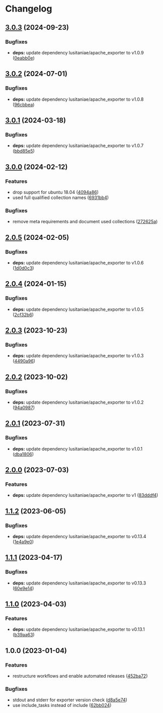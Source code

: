 # Changelog

## [3.0.3](https://github.com/rolehippie/apache/compare/v3.0.2...v3.0.3) (2024-09-23)


### Bugfixes

* **deps:** update dependency lusitaniae/apache_exporter to v1.0.9 ([0eabb0e](https://github.com/rolehippie/apache/commit/0eabb0e4ea3034f2a06441d208f4cc8f87e8b493))

## [3.0.2](https://github.com/rolehippie/apache/compare/v3.0.1...v3.0.2) (2024-07-01)


### Bugfixes

* **deps:** update dependency lusitaniae/apache_exporter to v1.0.8 ([96cbbea](https://github.com/rolehippie/apache/commit/96cbbea20a827a646289803174b0b3657e39cc56))

## [3.0.1](https://github.com/rolehippie/apache/compare/v3.0.0...v3.0.1) (2024-03-18)


### Bugfixes

* **deps:** update dependency lusitaniae/apache_exporter to v1.0.7 ([bbd85e5](https://github.com/rolehippie/apache/commit/bbd85e5ef8ef37588db0c5c4c5d1e9fd8abc0926))

## [3.0.0](https://github.com/rolehippie/apache/compare/v2.0.5...v3.0.0) (2024-02-12)


### Features

* drop support for ubuntu 18.04 ([4094a86](https://github.com/rolehippie/apache/commit/4094a869dbd72ed8f6494f2560b49048a2f98bca))
* used full qualified collection names ([6931bb4](https://github.com/rolehippie/apache/commit/6931bb4abb1f968efc9fb71b6f1dab59d5af425e))


### Bugfixes

* remove meta requirements and document used collections ([272625a](https://github.com/rolehippie/apache/commit/272625aa77dfe2c6a296c41e1584dd871b08c9ca))

## [2.0.5](https://github.com/rolehippie/apache/compare/v2.0.4...v2.0.5) (2024-02-05)


### Bugfixes

* **deps:** update dependency lusitaniae/apache_exporter to v1.0.6 ([1d0d0c3](https://github.com/rolehippie/apache/commit/1d0d0c3eeb6b905c66b5d88d7bd1125601a6c5d5))

## [2.0.4](https://github.com/rolehippie/apache/compare/v2.0.3...v2.0.4) (2024-01-15)


### Bugfixes

* **deps:** update dependency lusitaniae/apache_exporter to v1.0.5 ([2cf32b6](https://github.com/rolehippie/apache/commit/2cf32b61e3eaeacf04276f004d65758243ea333a))

## [2.0.3](https://github.com/rolehippie/apache/compare/v2.0.2...v2.0.3) (2023-10-23)


### Bugfixes

* **deps:** update dependency lusitaniae/apache_exporter to v1.0.3 ([4490a96](https://github.com/rolehippie/apache/commit/4490a96dd4fd81faa90726709b2ccea19c596adc))

## [2.0.2](https://github.com/rolehippie/apache/compare/v2.0.1...v2.0.2) (2023-10-02)


### Bugfixes

* **deps:** update dependency lusitaniae/apache_exporter to v1.0.2 ([94a0987](https://github.com/rolehippie/apache/commit/94a09870aa629ad10c87f202cbb0953276d3db68))

## [2.0.1](https://github.com/rolehippie/apache/compare/v2.0.0...v2.0.1) (2023-07-31)


### Bugfixes

* **deps:** update dependency lusitaniae/apache_exporter to v1.0.1 ([dba1806](https://github.com/rolehippie/apache/commit/dba18060dad49845f59ce4bb13e48793ea3306f0))

## [2.0.0](https://github.com/rolehippie/apache/compare/v1.1.2...v2.0.0) (2023-07-03)


### Features

* **deps:** update dependency lusitaniae/apache_exporter to v1 ([83dddf4](https://github.com/rolehippie/apache/commit/83dddf431299a1b317f8d22434cdbb2bf72eb8ee))

## [1.1.2](https://github.com/rolehippie/apache/compare/v1.1.1...v1.1.2) (2023-06-05)


### Bugfixes

* **deps:** update dependency lusitaniae/apache_exporter to v0.13.4 ([1e4a9e0](https://github.com/rolehippie/apache/commit/1e4a9e0832e207e36716e9b017d26e575b26fe05))

## [1.1.1](https://github.com/rolehippie/apache/compare/v1.1.0...v1.1.1) (2023-04-17)


### Bugfixes

* **deps:** update dependency lusitaniae/apache_exporter to v0.13.3 ([60e9e14](https://github.com/rolehippie/apache/commit/60e9e14efaf858e1b955fc135b426edda8a20be9))

## [1.1.0](https://github.com/rolehippie/apache/compare/v1.0.0...v1.1.0) (2023-04-03)


### Features

* **deps:** update dependency lusitaniae/apache_exporter to v0.13.1 ([b39aa63](https://github.com/rolehippie/apache/commit/b39aa63b342f5ac51559f0ef19125ed613719ead))

## 1.0.0 (2023-01-04)


### Features

* restructure workflows and enable automated releases ([452ba72](https://github.com/rolehippie/apache/commit/452ba72414c484e0964adfde0cc4b35e39f531df))


### Bugfixes

* stdout and stderr for exporter version check ([d8a5e74](https://github.com/rolehippie/apache/commit/d8a5e746ce8fda104d641b4a688f936e59b9d0be))
* use include_tasks instead of include ([62bb024](https://github.com/rolehippie/apache/commit/62bb024348b4e386676df7a86b4370e96b0943d8))
